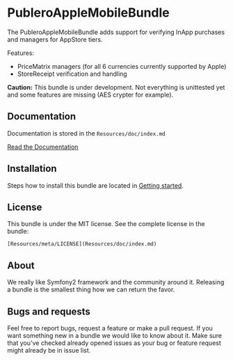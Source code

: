 PubleroAppleMobileBundle
========================

The PubleroAppleMobileBundle adds support for verifying InApp purchases and managers for AppStore tiers.

Features:

- PriceMatrix managers (for all 6 currencies currently supported by Apple)
- StoreReceipt verification and handling

**Caution:** This bundle is under development. Not everything is unittested yet and some features are missing (AES crypter for example).

Documentation
-------------

Documentation is stored in the `Resources/doc/index.md`

[Read the Documentation](https://github.com/Publero/PubleroAppleMobileBundle/blob/master/Resources/doc/index.md)

Installation
------------

Steps how to install this bundle are located in [Getting started](Resources/doc/index.md).

License
-------

This bundle is under the MIT license. See the complete license in the bundle:

    [Resources/meta/LICENSE](Resources/doc/index.md)
    
About
-----

We really like Symfony2 framework and the community around it. Releasing a bundle is the smallest thing how we can return the favor.

Bugs and requests
-----------------

Feel free to report bugs, request a feature or make a pull request. If you want something new in a bundle we would like to know about it.
Make sure that you've checked already opened issues as your bug or feature request might already be in issue list.